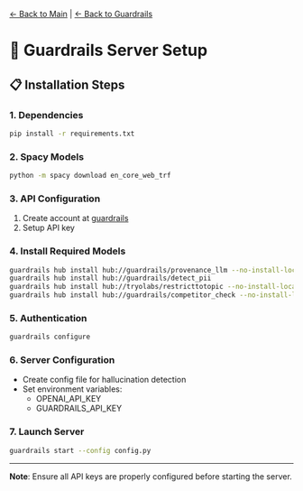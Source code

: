 [← Back to Main](../../README.md) | [← Back to Guardrails](guardrails.md)

# 🔧 Guardrails Server Setup

## 📋 Installation Steps

### 1. Dependencies
```bash
pip install -r requirements.txt
```

### 2. Spacy Models
```bash
python -m spacy download en_core_web_trf
```

### 3. API Configuration
1. Create account at [guardrails](https://hub.guardrailsai.com/keys)
2. Setup API key

### 4. Install Required Models
```bash
guardrails hub install hub://guardrails/provenance_llm --no-install-local-models
guardrails hub install hub://guardrails/detect_pii
guardrails hub install hub://tryolabs/restricttotopic --no-install-local-models
guardrails hub install hub://guardrails/competitor_check --no-install-local-models
```

### 5. Authentication
```bash
guardrails configure
```

### 6. Server Configuration
- Create config file for hallucination detection
- Set environment variables:
  - OPENAI_API_KEY
  - GUARDRAILS_API_KEY

### 7. Launch Server
```bash
guardrails start --config config.py
```

---
**Note**: Ensure all API keys are properly configured before starting the server.

